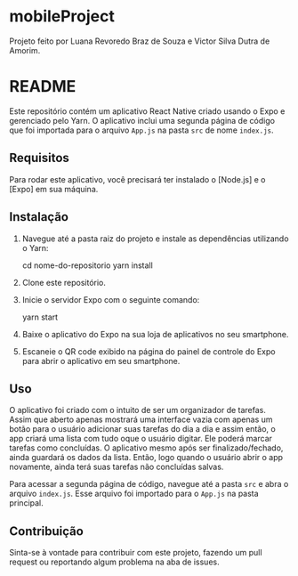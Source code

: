 # mobileProject
Projeto feito por Luana Revoredo Braz de Souza e Victor Silva Dutra de Amorim.

# README

Este repositório contém um aplicativo React Native criado usando o Expo e gerenciado pelo Yarn. O aplicativo inclui uma segunda página de código que foi importada para o arquivo `App.js` na pasta `src` de nome `index.js`.

## Requisitos

Para rodar este aplicativo, você precisará ter instalado o [Node.js] e o [Expo] em sua máquina.

## Instalação

1. Navegue até a pasta raiz do projeto e instale as dependências utilizando o Yarn:

   cd nome-do-repositorio
   yarn install
   
2. Clone este repositório.

3. Inicie o servidor Expo com o seguinte comando:

   yarn start

4. Baixe o aplicativo do Expo na sua loja de aplicativos no seu smartphone.

5. Escaneie o QR code exibido na página do painel de controle do Expo para abrir o aplicativo em seu smartphone.

## Uso

O aplicativo foi criado com o intuito de ser um organizador de tarefas. Assim que aberto apenas mostrará uma interface vazia com apenas um botão para o usuário adicionar suas tarefas do dia a dia e assim então, o app criará uma lista com tudo oque o usuário digitar. Ele poderá marcar tarefas como concluídas. O aplicativo mesmo após ser finalizado/fechado, ainda guardará os dados da lista. Então, logo quando o usuário abrir o app novamente, ainda terá suas tarefas não concluídas salvas.

Para acessar a segunda página de código, navegue até a pasta `src` e abra o arquivo `index.js`. Esse arquivo foi importado para o `App.js` na pasta principal.

## Contribuição

Sinta-se à vontade para contribuir com este projeto, fazendo um pull request ou reportando algum problema na aba de issues. 

